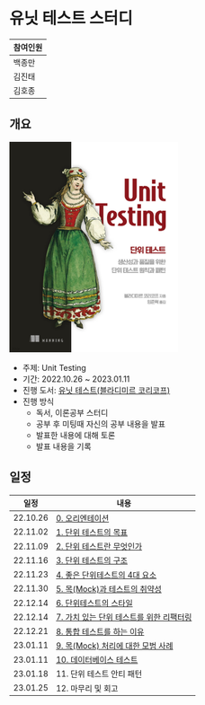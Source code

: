 # 유닛 테스트 스터디

|참여인원|
|---|
|백종만|
|김진태|
|김호종|

## 개요

<img src="unittest.jpeg" width="300">

* 주제: Unit Testing
* 기간: 2022.10.26 ~ 2023.01.11
* 진행 도서: [유닛 테스트(블라디미르 코리코프)](https://product.kyobobook.co.kr/detail/S000001805070)
* 진행 방식
  * 독서, 이론공부 스터디
  * 공부 후 미팅때 자신의 공부 내용을 발표
  * 발표한 내용에 대해 토론
  * 발표 내용을 기록

## 일정
|일정|내용|
|---|---|
|22.10.26|[0. 오리엔테이션](/ch00/orientation.md)|
|22.11.02|[1. 단위 테스트의 목표](/ch01/ch01.md)|
|22.11.09|[2. 단위 테스트란 무엇인가](/ch02/ch02.md)|
|22.11.16|[3. 단위 테스트의 구조](/ch03/ch03.md)|
|22.11.23|[4. 좋은 단위테스트의 4대 요소](/ch04/ch04.md)|
|22.11.30|[5. 목(Mock)과 테스트의 취약성](/ch05/ch05.md)|
|22.12.14|[6. 단위테스트의 스타일](/ch06/ch06.md)|
|22.12.14|[7. 가치 있는 단위 테스트를 위한 리팩터링](/ch07/ch07.md)|
|22.12.21|[8. 통합 테스트를 하는 이유](/ch08/ch08.md)|
|23.01.11|[9. 목(Mock) 처리에 대한 모범 사례](/ch09/ch09.md)|
|23.01.11|[10. 데이터베이스 테스트](/ch10/ch10.md)|
|23.01.18|11. 단위 테스트 안티 패턴|
|23.01.25|12. 마무리 및 회고|
